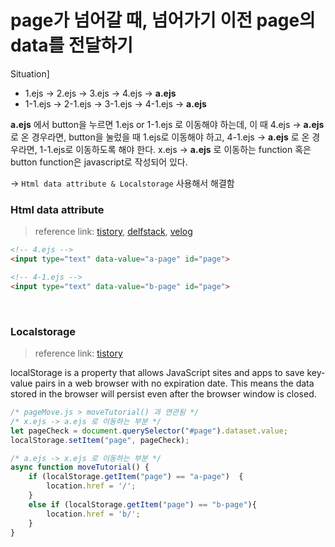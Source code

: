 # page가 넘어갈 때, 넘어가기 이전 page의 data를 전달하기

Situation]

* 1.ejs -> 2.ejs -> 3.ejs -> 4.ejs -> **a.ejs**
* 1-1.ejs -> 2-1.ejs -> 3-1.ejs -> 4-1.ejs -> **a.ejs**

**a.ejs** 에서 button을 누르면 1.ejs or 1-1.ejs 로 이동해야 하는데, 이 때 4.ejs -> **a.ejs** 로 온 경우라면, button을 눌렀을 때 1.ejs로 이동해야 하고, 4-1.ejs -> **a.ejs** 로 온 경우라면, 1-1.ejs로 이동하도록 해야 한다.
x.ejs -> **a.ejs** 로 이동하는 function 혹은 button function은 javascript로 작성되어 있다.

-> `Html data attribute & Localstorage` 사용해서 해결함


### Html data attribute 

> reference link: [tistory](https://dololak.tistory.com/364), [delfstack](https://www.delftstack.com/ko/howto/javascript/get-attribute-values-in-javascript/), [velog](https://velog.io/@yunsungyang-omc/HTML-%EB%8D%B0%EC%9D%B4%ED%84%B0-%EC%86%8D%EC%84%B1-%EC%82%AC%EC%9A%A9%ED%95%98%EA%B8%B0-data-attribute)

```html
<!-- 4.ejs -->
<input type="text" data-value="a-page" id="page">   
```

```html
<!-- 4-1.ejs -->
<input type="text" data-value="b-page" id="page">   
```

<br>

### Localstorage 

> reference link: [tistory](https://kgu0724.tistory.com/229)

localStorage is a property that allows JavaScript sites and apps to save key-value pairs in a web browser with no expiration date. This means the data stored in the browser will persist even after the browser window is closed.

```javascript
/* pageMove.js > moveTutorial() 과 연관됨 */
/* x.ejs -> a.ejs 로 이동하는 부분 */
let pageCheck = document.querySelector("#page").dataset.value;
localStorage.setItem("page", pageCheck);
```

```javascript
/* a.ejs -> x.ejs 로 이동하는 부분 */
async function moveTutorial() {
    if (localStorage.getItem("page") == "a-page")  {
        location.href = '/';
    }
    else if (localStorage.getItem("page") == "b-page"){
        location.href = 'b/';
    }
} 
```
